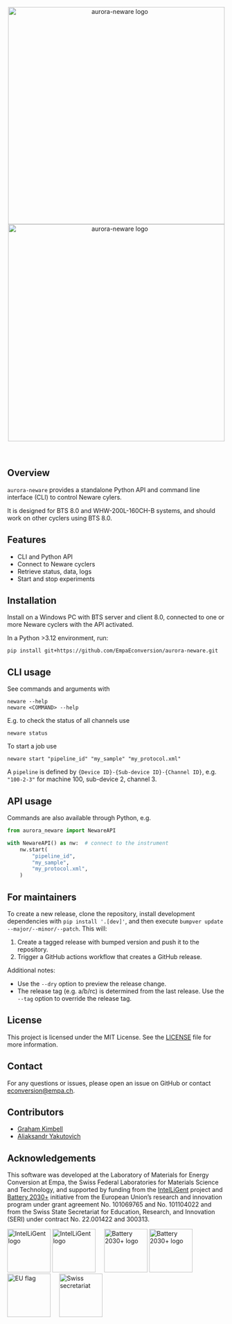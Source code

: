 <p align="center">
  <img src="https://github.com/user-attachments/assets/50f5f13a-e16c-44de-9049-1276bd1b6e5e6#gh-light-mode-only" width="500" align="center" alt="aurora-neware logo">
  <img src="https://github.com/user-attachments/assets/738ed394-d2d7-4115-92c7-9a66537beb63#gh-dark-mode-only" width="500" align="center" alt="aurora-neware logo">
</p>

</br>

## Overview
`aurora-neware` provides a standalone Python API and command line interface (CLI) to control Neware cylers.

It is designed for BTS 8.0 and WHW-200L-160CH-B systems, and should work on other cyclers using BTS 8.0.

## Features
- CLI and Python API
- Connect to Neware cyclers
- Retrieve status, data, logs
- Start and stop experiments

## Installation
Install on a Windows PC with BTS server and client 8.0, connected to one or more Neware cyclers with the API activated.

In a Python >3.12 environment, run:
```
pip install git+https://github.com/EmpaEconversion/aurora-neware.git
```

## CLI usage

See commands and arguments with
```
neware --help
neware <COMMAND> --help
```

E.g. to check the status of all channels use
```
neware status
```

To start a job use
```
neware start "pipeline_id" "my_sample" "my_protocol.xml"
```

A `pipeline` is defined by `{Device ID}-{Sub-device ID}-{Channel ID}`, e.g. `"100-2-3"` for machine 100, sub-device 2, channel 3.

## API usage

Commands are also available through Python, e.g.
```python
from aurora_neware import NewareAPI

with NewareAPI() as nw:  # connect to the instrument
    nw.start(
        "pipeline_id",
        "my_sample",
        "my_protocol.xml",
    )
```

## For maintainers

To create a new release, clone the repository, install development dependencies with `pip install '.[dev]'`, and then execute `bumpver update --major/--minor/--patch`.
This will:

  1. Create a tagged release with bumped version and push it to the repository.
  2. Trigger a GitHub actions workflow that creates a GitHub release.

Additional notes:

  - Use the `--dry` option to preview the release change.
  - The release tag (e.g. a/b/rc) is determined from the last release.
    Use the `--tag` option to override the release tag.


## License
This project is licensed under the MIT License. See the [LICENSE](LICENSE) file for more information.

## Contact
For any questions or issues, please open an issue on GitHub or contact econversion@empa.ch.

## Contributors

- [Graham Kimbell](https://github.com/g-kimbell)
- [Aliaksandr Yakutovich](https://github.com/yakutovicha)

## Acknowledgements

This software was developed at the Laboratory of Materials for Energy Conversion at Empa, the Swiss Federal Laboratories for Materials Science and Technology, and supported by funding from the [IntelLiGent](https://heuintelligent.eu/) project and [Battery 2030+](https://battery2030.eu/) initiative from the European Union’s research and innovation program under grant agreement No. 101069765 and No. 101104022 and from the Swiss State Secretariat for Education, Research, and Innovation (SERI) under contract No. 22.001422 and 300313.

<img src="https://github.com/user-attachments/assets/373d30b2-a7a4-4158-a3d8-f76e3a45a508#gh-light-mode-only" height="100" alt="IntelLiGent logo">
<img src="https://github.com/user-attachments/assets/9d003d4f-af2f-497a-8560-d228cc93177c#gh-dark-mode-only" height="100" alt="IntelLiGent logo">&nbsp;&nbsp;&nbsp;&nbsp;
<img src="https://github.com/user-attachments/assets/21ebfe94-5524-487c-a24b-592f68193efc#gh-light-mode-only" height="100" alt="Battery 2030+ logo">
<img src="https://github.com/user-attachments/assets/5bcd9d36-1851-4439-9c71-4dbe09c21df0#gh-dark-mode-only" height="100" alt="Battery 2030+ logo">&nbsp;&nbsp;&nbsp;&nbsp;
<img src="https://github.com/user-attachments/assets/1d32a635-703b-432c-9d42-02e07d94e9a9" height="100" alt="EU flag">&nbsp;&nbsp;&nbsp;&nbsp;
<img src="https://github.com/user-attachments/assets/cd410b39-5989-47e5-b502-594d9a8f5ae1" height="100" alt="Swiss secretariat">
